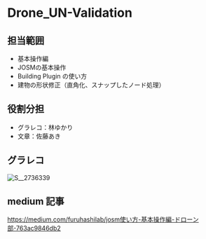 # Drone_UN-Validation
## 担当範囲
* 基本操作編 
* JOSMの基本操作
* Building Plugin の使い方
* 建物の形状修正（直角化、スナップしたノード処理）

## 役割分担
* グラレコ：林ゆかり
* 文章：佐藤あき

## グラレコ
![S__2736339](https://github.com/furuhashilab/Drone_UN-Validation/assets/134602960/10c7806d-25d4-41c3-a5ce-948ffa302abc)

## medium 記事
https://medium.com/furuhashilab/josm使い方-基本操作編-ドローン部-763ac9846db2
